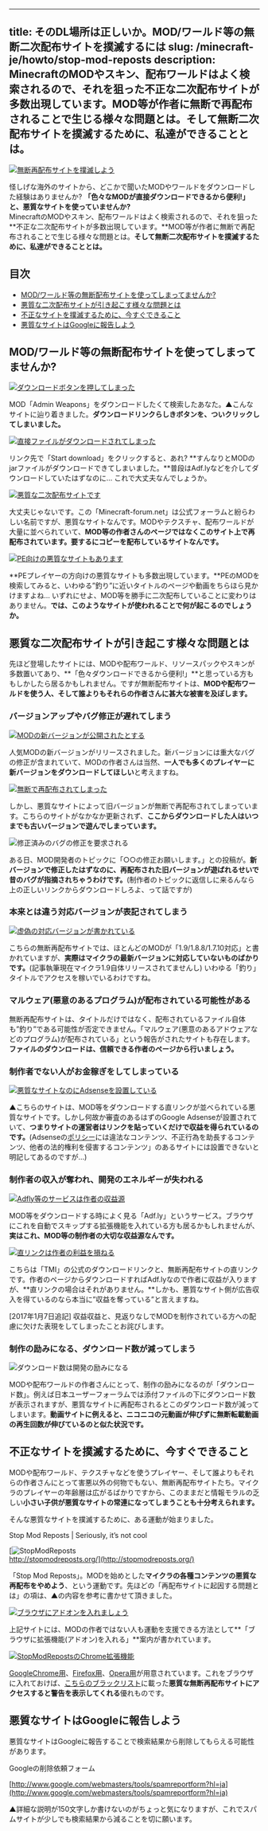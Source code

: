 
---
title: そのDL場所は正しいか。MOD/ワールド等の無断二次配布サイトを撲滅するには
slug: /minecraft-je/howto/stop-mod-reposts
description: MinecraftのMODやスキン、配布ワールドはよく検索されるので、それを狙った不正な二次配布サイトが多数出現しています。MOD等が作者に無断で再配布されることで生じる様々な問題とは。そして無断二次配布サイトを撲滅するために、私達ができることとは。
---

[![無断再配布サイトを撲滅しよう](https://cdn-ak.f.st-hatena.com/images/fotolife/s/sasigume/20210208/20210208143723.png)](#7/1/71287e00.png "無断再配布サイトを撲滅しよう")

怪しげな海外のサイトから、どこかで聞いたMODやワールドをダウンロードした経験はありませんか? **「色々なMODが直接ダウンロードできるから便利!」と、悪質なサイトを使っていませんか?**  
MinecraftのMODやスキン、配布ワールドはよく検索されるので、それを狙った**不正な二次配布サイトが多数出現しています。**MOD等が作者に無断で再配布されることで生じる様々な問題とは。**そして無断二次配布サイトを撲滅するために、私達ができることとは。**

## 目次

*   [MOD/ワールド等の無断配布サイトを使ってしまってませんか?](#about)
*   [悪質な二次配布サイトが引き起こす様々な問題とは](#problems)
*   [不正なサイトを撲滅するために、今すぐできること](#whatshouldIdo)
*   [悪質なサイトはGoogleに報告しよう](#report)

## MOD/ワールド等の無断配布サイトを使ってしまってませんか?

[![ダウンロードボタンを押してしまった](https://cdn-ak.f.st-hatena.com/images/fotolife/s/sasigume/20210208/20210208141336.jpg)](#5/c/5c96bb92.jpg "ダウンロードボタンを押してしまった")

MOD「Admin Weapons」をダウンロードしたくて検索したあなた。▲こんなサイトに辿り着きました。**ダウンロードリンクらしきボタンを、ついクリックしてしまいました。**

[![直接ファイルがダウンロードされてしまった](https://cdn-ak.f.st-hatena.com/images/fotolife/s/sasigume/20210208/20210208180624.jpg)](#f/d/fd4b35d0.jpg "直接ファイルがダウンロードされてしまった")

リンク先で「Start download」をクリックすると、あれ? **すんなりとMODのjarファイルがダウンロードできてしまいました。**普段はAdf.lyなどを介してダウンロードしていたはずなのに… これで大丈夫なんでしょうか。

[![悪質な二次配布サイトです](https://cdn-ak.f.st-hatena.com/images/fotolife/s/sasigume/20210208/20210208135508.jpg)](#4/a/4aeeb1d5.jpg "悪質な二次配布サイトです")

大丈夫じゃないです。この「Minecraft-forum.net」は公式フォーラムと紛らわしい名前ですが、悪質なサイトなんです。MODやテクスチャ、配布ワールドが大量に並べられていて、**MOD等の作者さんのページではなくこのサイト上で再配布されています。要するにコピーを配布しているサイトなんです。**

[![PE向けの悪質なサイトもあります](https://cdn-ak.f.st-hatena.com/images/fotolife/s/sasigume/20210208/20210208134329.jpg)](#4/1/4133db99.jpg "PE向けの悪質なサイトもあります")

**PEプレイヤーの方向けの悪質なサイトも多数出現しています。**PEのMODを検索してみると、いわゆる”釣り”に近いタイトルのページや動画をちらほら見かけますよね… いずれにせよ、MOD等を勝手に二次配布していることに変わりはありません。**では、このようなサイトが使われることで何が起こるのでしょうか。**

## 悪質な二次配布サイトが引き起こす様々な問題とは

先ほど登場したサイトには、MODや配布ワールド、リソースパックやスキンが多数置いてあり、**「色々ダウンロードできるから便利!」**と思っている方ももしかしたら居るかもしれません。ですが無断配布サイトは、**MODや配布ワールドを使う人、そして誰よりもそれらの作者さんに甚大な被害を及ぼします。**

### バージョンアップやバグ修正が遅れてしまう

[![MODの新バージョンが公開されたとする](https://cdn-ak.f.st-hatena.com/images/fotolife/s/sasigume/20210208/20210208160911.jpg)](#c/9/c9e3255b.jpg "MODの新バージョンが公開されたとする")

人気MODの新バージョンがリリースされました。新バージョンには重大なバグの修正が含まれていて、MODの作者さんは当然、**一人でも多くのプレイヤーに新バージョンをダウンロードしてほしい**と考えますね。

[![無断で再配布されてしまった](https://cdn-ak.f.st-hatena.com/images/fotolife/s/sasigume/20210208/20210208144329.jpg)](#7/6/76e7951d.jpg "無断で再配布されてしまった")

しかし、悪質なサイトによって旧バージョンが無断で再配布されてしまっています。こちらのサイトがなかなか更新されず、**ここからダウンロードした人はいつまでも古いバージョンで遊んでしまっています。**

![修正済みのバグの修正を要求される](https://cdn-ak.f.st-hatena.com/images/fotolife/s/sasigume/20210208/20210208180015.jpg)

ある日、MOD開発者のトピックに「○○の修正お願いします。」との投稿が。**新バージョンで修正したはずなのに、再配布された旧バージョンが遊ばれるせいで昔のバグが指摘されちゃうわけです。**(制作者のトピックに返信しに来るんなら上の正しいリンクからダウンロードしろよ、って話ですが)

### 本来とは違う対応バージョンが表記されてしまう

[![虚偽の対応バージョンが書かれている](https://cdn-ak.f.st-hatena.com/images/fotolife/s/sasigume/20210208/20210208140130.jpg)](#5/0/508dd031.jpg "虚偽の対応バージョンが書かれている")

こちらの無断再配布サイトでは、ほとんどのMODが「1.9/1.8.8/1.7.10対応」と書かれていますが、**実際はマイクラの最新バージョンに対応していないものばかりです。**(記事執筆現在マイクラ1.9自体リリースされてませんし) いわゆる「釣り」タイトルでアクセスを稼いでいるわけですね。

### マルウェア(悪意のあるプログラム)が配布されている可能性がある

無断再配布サイトは、タイトルだけではなく、配布されているファイル自体も”釣り”である可能性が否定できません。「マルウェア(悪意のあるアドウェアなどのプログラム)が配布されている」という報告がされたサイトも存在します。**ファイルのダウンロードは、信頼できる作者のページから行いましょう。**

### 制作者でない人がお金稼ぎをしてしまっている

[![悪質なサイトなのにAdsenseを設置している](https://cdn-ak.f.st-hatena.com/images/fotolife/s/sasigume/20210208/20210208125149.jpg)](#0/8/08645590.jpg "悪質なサイトなのにAdsenseを設置している")

▲こちらのサイトは、MOD等をダウンロードする直リンクが並べられている悪質なサイトです。しかし何故か審査のあるはずのGoogle Adsenseが設置されていて、**つまりサイトの運営者はリンクを貼っていくだけで収益を得られているのです。**(Adsenseの[ポリシー](http://support.google.com/adsense/answer/48182)には違法なコンテンツ、不正行為を助長するコンテンツ、他者の法的権利を侵害するコンテンツ」のあるサイトには設置できないと明記してあるのですが…)

### 制作者の収入が奪われ、開発のエネルギーが失われる

[![Adfly等のサービスは作者の収益源](https://cdn-ak.f.st-hatena.com/images/fotolife/s/sasigume/20210208/20210208083548.jpg)](#3/4/34a4c444.jpg "Adfly等のサービスは作者の収益源")

MOD等をダウンロードする時によく見る「Adf.ly」というサービス。ブラウザにこれを自動でスキップする拡張機能を入れている方も居るかもしれませんが、**実はこれ、MOD等の制作者の大切な収益源なんです。**

[![直リンクは作者の利益を損ねる](https://cdn-ak.f.st-hatena.com/images/fotolife/s/sasigume/20210208/20210208143459.jpg)](#6/f/6f5c5fe2.jpg "直リンクは作者の利益を損ねる")

こちらは「TMI」の公式のダウンロードリンクと、無断再配布サイトの直リンクです。作者のページからダウンロードすればAdf.lyなので作者に収益が入りますが、**直リンクの場合はそれがありません。**しかも、悪質なサイト側が広告収入を得ているのなら本当に”収益を奪っている”と言えますね。

\[2017年1月7日追記\] 収益収益と、見返りなしでMODを制作されている方への配慮に欠けた表現をしてしまったことお詫びします。

### 制作の励みになる、ダウンロード数が減ってしまう

![ダウンロード数は開発の励みになる](https://cdn-ak.f.st-hatena.com/images/fotolife/s/sasigume/20210208/20210208140558.jpg)

MODや配布ワールドの作者さんにとって、制作の励みになるのが「ダウンロード数」。例えば日本ユーザーフォーラムでは添付ファイルの下にダウンロード数が表示されますが、悪質なサイトに再配布されるとこのダウンロード数が減ってしまいます。**動画サイトに例えると、ニコニコの元動画が伸びずに無断転載動画の再生回数が伸びているのと似た状況です。**

## 不正なサイトを撲滅するために、今すぐできること

MODや配布ワールド、テクスチャなどを使うプレイヤー、そして誰よりもそれらの作者さんにとって害悪以外の何物でもない、無断再配布サイトたち。マイクラのプレイヤーの年齢層は広がるばかりですから、このままだと情報モラルの乏しい**小さい子供が悪質なサイトの常連になってしまうことも十分考えられます。**

そんな悪質なサイトを撲滅するために、ある運動が始まりました。

Stop Mod Reposts | Seriously, it’s not cool

[![StopModReposts](https://cdn-ak.f.st-hatena.com/images/fotolife/s/sasigume/20210208/20210208152735.jpg)  
http://stopmodreposts.org/](http://stopmodreposts.org/)

「Stop Mod Reposts」。MODを始めとした**マイクラの各種コンテンツの悪質な再配布をやめよう**、という運動です。先ほどの「再配布サイトに起因する問題とは」の項は、▲の内容を参考に書かせて頂きました。

[![ブラウザにアドオンを入れましょう](https://cdn-ak.f.st-hatena.com/images/fotolife/s/sasigume/20210208/20210208125240.jpg)](#0/9/091a8450.jpg "ブラウザにアドオンを入れましょう")

上記サイトには、MODの作者ではない人も運動を支援できる方法として**「ブラウザに拡張機能(アドオン)を入れる」**案内が書かれています。

[![StopModRepostsのChrome拡張機能](https://cdn-ak.f.st-hatena.com/images/fotolife/s/sasigume/20210208/20210208150019.jpg)](#8/6/865d4911.jpg "StopModRepostsのChrome拡張機能")

[GoogleChrome用](http://chrome.google.com/webstore/detail/stop-mod-reposts/dmooeeefhgcabgimjgdjaldjkddeopmp)、[Firefox用](http://addons.mozilla.org/ja/firefox/addon/stop-mod-reposts/)、[Opera用](http://addons.opera.com/ja/extensions/details/stop-mod-reposts/)が用意されています。これをブラウザに入れておけば、[こちらのブラックリスト](http://github.com/VictiniX888/Illegal-Mod-Sites/blob/master/SITES.md)に載った**悪質な無断再配布サイトにアクセスすると警告を表示してくれる**優れものです。

## 悪質なサイトはGoogleに報告しよう

悪質なサイトはGoogleに報告することで検索結果から削除してもらえる可能性があります。

Googleの削除依頼フォーム

[http://www.google.com/webmasters/tools/spamreportform?hl=ja](http://www.google.com/webmasters/tools/spamreportform?hl=ja)

▲詳細な説明が150文字しか書けないのがちょっと気になりますが、これでスパムサイトが少しでも検索結果から減ることを切に願います。
